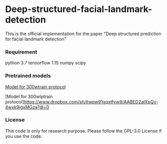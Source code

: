 # Deep-structured-facial-landmark-detection

This is the official implementation for the paper "Deep structured prediction for facial landmark detection"

### Requirement
python 3.7
tensorflow 1.15
numpy
scipy

### Pretrained models

[Model for 300wtrain protocol](https://www.dropbox.com/sh/c47tzhdssrg9bjl/AADi0cMvhEnCPMTFPrEkuNrba?dl=0)

[Model for 300wlptrain protocol]https://www.dropbox.com/sh/itwpw91gqxtfvw9/AABED2aIXpQy-4wxk9igxMGza?dl=0

### License
This code is only for research purpose.
Please follow the GPL-3.0 License if you use the code.
